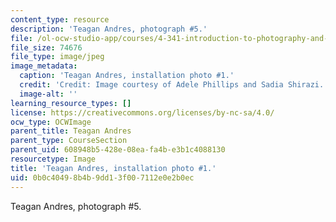 ```yaml
---
content_type: resource
description: 'Teagan Andres, photograph #5.'
file: /ol-ocw-studio-app/courses/4-341-introduction-to-photography-and-related-media-fall-2007/0b0c40498b4b9dd13f007112e0e2b0ec_andres5.jpg
file_size: 74676
file_type: image/jpeg
image_metadata:
  caption: 'Teagan Andres, installation photo #1.'
  credit: 'Credit: Image courtesy of Adele Phillips and Sadia Shirazi.'
  image-alt: ''
learning_resource_types: []
license: https://creativecommons.org/licenses/by-nc-sa/4.0/
ocw_type: OCWImage
parent_title: Teagan Andres
parent_type: CourseSection
parent_uid: 608948b5-428e-08ea-fa4b-e3b1c4088130
resourcetype: Image
title: 'Teagan Andres, installation photo #1.'
uid: 0b0c4049-8b4b-9dd1-3f00-7112e0e2b0ec
---
```

Teagan Andres, photograph #5.